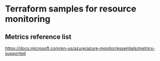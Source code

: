 # Terraform samples for resource monitoring

## Metrics reference list

https://docs.microsoft.com/en-us/azure/azure-monitor/essentials/metrics-supported
